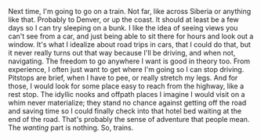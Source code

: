Next time, I'm going to go on a train. Not far, like across Siberia or anything like that. Probably to Denver, or up the coast. It should at least be a few days so I can try sleeping on a bunk. I like the idea of seeing views you can't see from a car, and just being able to sit there for hours and look out a window. It's what I idealize about road trips in cars, that I could do that, but it never really turns out that way because I'll be driving, and when not, navigating. The freedom to go anywhere I want is good in theory too. From experience, I often just want to get where I'm going so I can stop driving. Pitstops are brief, when I have to pee, or really stretch my legs. And for those, I would look for some place easy to reach from the highway, like a rest stop. The idyllic nooks and offpath places I imagine I would visit on a whim never materialize; they stand no chance against getting off the road and saving time so I could finally check into that hotel bed waiting at the end of the road. That's probably the sense of adventure that people mean. The *wanting* part is nothing. So, trains.
